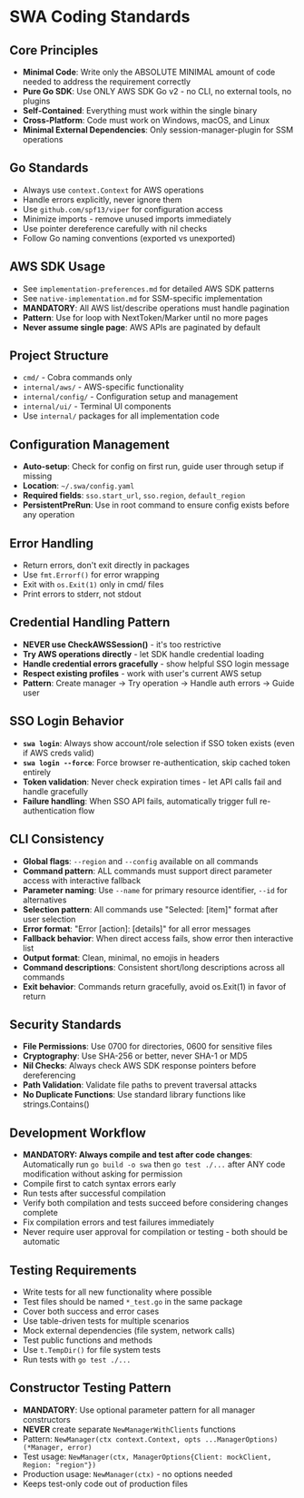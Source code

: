 # SWA Coding Standards

## Core Principles
- **Minimal Code**: Write only the ABSOLUTE MINIMAL amount of code needed to address the requirement correctly
- **Pure Go SDK**: Use ONLY AWS SDK Go v2 - no CLI, no external tools, no plugins
- **Self-Contained**: Everything must work within the single binary
- **Cross-Platform**: Code must work on Windows, macOS, and Linux
- **Minimal External Dependencies**: Only session-manager-plugin for SSM operations

## Go Standards
- Always use `context.Context` for AWS operations
- Handle errors explicitly, never ignore them
- Use `github.com/spf13/viper` for configuration access
- Minimize imports - remove unused imports immediately
- Use pointer dereference carefully with nil checks
- Follow Go naming conventions (exported vs unexported)

## AWS SDK Usage
- See `implementation-preferences.md` for detailed AWS SDK patterns
- See `native-implementation.md` for SSM-specific implementation
- **MANDATORY**: All AWS list/describe operations must handle pagination
- **Pattern**: Use for loop with NextToken/Marker until no more pages
- **Never assume single page**: AWS APIs are paginated by default

## Project Structure
- `cmd/` - Cobra commands only
- `internal/aws/` - AWS-specific functionality
- `internal/config/` - Configuration setup and management
- `internal/ui/` - Terminal UI components
- Use `internal/` packages for all implementation code

## Configuration Management
- **Auto-setup**: Check for config on first run, guide user through setup if missing
- **Location**: `~/.swa/config.yaml`
- **Required fields**: `sso.start_url`, `sso.region`, `default_region`
- **PersistentPreRun**: Use in root command to ensure config exists before any operation

## Error Handling
- Return errors, don't exit directly in packages
- Use `fmt.Errorf()` for error wrapping
- Exit with `os.Exit(1)` only in cmd/ files
- Print errors to stderr, not stdout

## Credential Handling Pattern
- **NEVER use CheckAWSSession()** - it's too restrictive
- **Try AWS operations directly** - let SDK handle credential loading
- **Handle credential errors gracefully** - show helpful SSO login message
- **Respect existing profiles** - work with user's current AWS setup
- **Pattern**: Create manager → Try operation → Handle auth errors → Guide user

## SSO Login Behavior
- **`swa login`**: Always show account/role selection if SSO token exists (even if AWS creds valid)
- **`swa login --force`**: Force browser re-authentication, skip cached token entirely
- **Token validation**: Never check expiration times - let API calls fail and handle gracefully
- **Failure handling**: When SSO API fails, automatically trigger full re-authentication flow

## CLI Consistency
- **Global flags**: `--region` and `--config` available on all commands
- **Command pattern**: ALL commands must support direct parameter access with interactive fallback
- **Parameter naming**: Use `--name` for primary resource identifier, `--id` for alternatives
- **Selection pattern**: All commands use "Selected: [item]" format after user selection
- **Error format**: "Error [action]: [details]" for all error messages
- **Fallback behavior**: When direct access fails, show error then interactive list
- **Output format**: Clean, minimal, no emojis in headers
- **Command descriptions**: Consistent short/long descriptions across all commands
- **Exit behavior**: Commands return gracefully, avoid os.Exit(1) in favor of return

## Security Standards
- **File Permissions**: Use 0700 for directories, 0600 for sensitive files
- **Cryptography**: Use SHA-256 or better, never SHA-1 or MD5
- **Nil Checks**: Always check AWS SDK response pointers before dereferencing
- **Path Validation**: Validate file paths to prevent traversal attacks
- **No Duplicate Functions**: Use standard library functions like strings.Contains()

## Development Workflow
- **MANDATORY: Always compile and test after code changes**: Automatically run `go build -o swa` then `go test ./...` after ANY code modification without asking for permission
- Compile first to catch syntax errors early
- Run tests after successful compilation
- Verify both compilation and tests succeed before considering changes complete
- Fix compilation errors and test failures immediately
- Never require user approval for compilation or testing - both should be automatic

## Testing Requirements
- Write tests for all new functionality where possible
- Test files should be named `*_test.go` in the same package
- Cover both success and error cases
- Use table-driven tests for multiple scenarios
- Mock external dependencies (file system, network calls)
- Test public functions and methods
- Use `t.TempDir()` for file system tests
- Run tests with `go test ./...`

## Constructor Testing Pattern
- **MANDATORY**: Use optional parameter pattern for all manager constructors
- **NEVER** create separate `NewManagerWithClients` functions
- Pattern: `NewManager(ctx context.Context, opts ...ManagerOptions) (*Manager, error)`
- Test usage: `NewManager(ctx, ManagerOptions{Client: mockClient, Region: "region"})`
- Production usage: `NewManager(ctx)` - no options needed
- Keeps test-only code out of production files